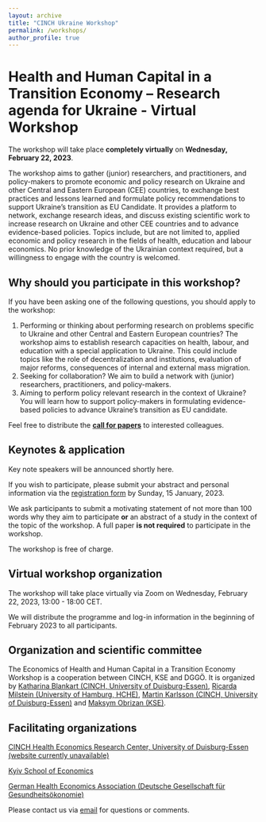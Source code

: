 ```yaml
---
layout: archive
title: "CINCH Ukraine Workshop"
permalink: /workshops/
author_profile: true
---
```


# Health and Human Capital in a Transition Economy – Research agenda for Ukraine - Virtual Workshop

The workshop will take place **completely virtually** on **Wednesday, February 22, 2023**.

The workshop aims to gather (junior) researchers, and practitioners, and policy-makers to promote economic and policy research on Ukraine and other Central and Eastern European (CEE) countries, to exchange best practices and lessons learned and formulate policy recommendations to support Ukraine’s transition as EU Candidate. It provides a platform to network, exchange research ideas, and discuss existing scientific work to increase research on Ukraine and other CEE countries and to advance evidence-based policies.  Topics include, but are not limited to, applied economic and policy research in the fields of health, education and labour economics. No prior knowledge of the Ukrainian context required, but a willingness to engage with the country is welcomed.



## Why should you participate in this workshop?

If you have been asking one of the following questions, you should apply to the workshop:

1. Performing or thinking about performing research on problems specific to Ukraine and other Central and Eastern European countries? The workshop aims to establish research capacities on health, labour, and education with a special application to Ukraine. This could include topics like the role of decentralization and institutions, evaluation of major reforms, consequences of internal and external mass migration.
2. Seeking for collaboration? We aim to build a network with (junior) researchers, practitioners, and policy-makers.
3. Aiming to perform policy relevant research in the context of Ukraine? You will learn how to support policy-makers in formulating evidence-based policies to advance Ukraine’s transition as EU candidate.

Feel free to distribute the [**call for papers**](https://uni-duisburg-essen.sciebo.de/s/z3pWxrISwqBI4ZC) to interested colleagues.

## Keynotes & application

Key note speakers will be announced shortly here.

<!--We are pleased to announce that xxx () and yyy () will deliver the keynotes for the workshop.-->

If you wish to participate, please submit your abstract and personal information via the [registration form](https://docs.google.com/forms/d/e/1FAIpQLSdURC3If21jtOpaoil0uLeFatIUOo78SE4wZLCQWGmif7qLZw/viewform?usp=sharing) by Sunday, 15 January, 2023.

We ask participants to submit a motivating statement of not more than 100 words why they aim to participate **or** an abstract of a study in the context of the topic of the workshop. A full paper **is not required** to participate in the workshop. 

The workshop is free of charge.

## Virtual workshop organization

The workshop will take place virtually via Zoom on Wednesday, February 22, 2023, 13:00 - 18:00 CET.


We will distribute the programme and log-in information in the beginning of February 2023 to all participants.

## Organization and scientific committee

The Economics of Health and Human Capital in a Transition Economy Workshop is a cooperation between CINCH, KSE and DGGÖ. It is organized by [Katharina Blankart (CINCH, University of Duisburg-Essen)](katblankart.github.io), [Ricarda Milstein (University of Hamburg, HCHE)](https://www.bwl.uni-hamburg.de/mig/team/wissenschaftliche-mitarbeiterinnen/ricarda-milstein.html), [Martin Karlsson (CINCH, University of Duisburg-Essen)](https://www.iza.org/en/people/fellows/8827/martin-karlsson?limit=50&page=1) and [Maksym Obrizan (KSE)](https://kse.ua/people/maksym-obrizan/).

## Facilitating organizations

[CINCH Health Economics Research Center, University of Duisburg-Essen (website currently unavailable)](https://twitter.com/CINCHessen)

[Kyiv School of Economics](https://kse.ua/)

[German Health Economics Association (Deutsche Gesellschaft für Gesundheitsökonomie)](https://www.dggoe.de/ukraine)


Please contact us via [email](cinchukraine@gmail.com) for questions or comments.
